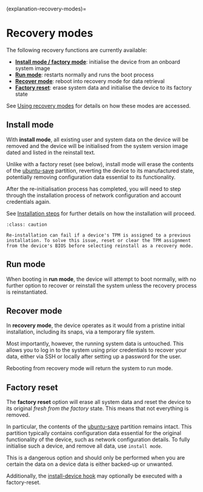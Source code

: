 (explanation-recovery-modes)=
# Recovery modes

The following recovery functions are currently available:

* **[Install mode / factory mode](#install-mode)**: initialise the device from an onboard system image
* **[Run mode](#run-mode)**: restarts normally and runs the boot process
* **[Recover mode](#recover-mode)**: reboot into recovery mode for data retrieval
* **[Factory reset](#factory-reset)**: erase system data and initialise the device to its factory state

See [Using recovery modes](/how-to-guides/manage-ubuntu-core/use-a-recovery-mode) for details on how these modes are accessed.

## Install mode

With **install mode**, all existing user and system data on the device will be removed and the device will be initialised from the system version image dated and listed in the reinstall text.

Unlike with a factory reset (see below), install mode will erase the contents of the [ubuntu-save](/explanation/core-elements/storage-layout) partition, reverting the device to its manufactured state, potentially removing configuration data essential to its functionality.

After the re-initialisation process has completed, you will need to step through the installation process of network configuration and account credentials again.

See [Installation steps](/tutorials/try-pre-built-images/install-on-a-device/use-raspberry-pi-imager) for further details on how the installation will proceed.

```{admonition} Re-installation failure
:class: caution

Re-installation can fail if a device's TPM is assigned to a previous installation. To solve this issue, reset or clear the TPM assignment from the device's BIOS before selecting reinstall as a recovery mode.
```

## Run mode

When booting in **run mode**, the device will attempt to boot normally, with no further option to recover or reinstall the system unless the recovery process is reinstantiated.

## Recover mode

In **recovery mode**, the device operates as it would from a pristine initial installation, including its snaps, via a temporary file system.

Most importantly, however, the running system data is untouched. This allows you to log in to the system using prior credentials to recover your data, either via SSH or locally after setting up a password for the user.

Rebooting from recovery mode will return the system to run mode.

## Factory reset

The **factory reset** option will erase all system data and reset the device to its original _fresh from the factory_ state. This means that not everything is removed. 

In particular, the contents of the [ubuntu-save](/explanation/core-elements/storage-layout) partition remains intact. This partition typically contains configuration data essential for the original functionality of the device, such as network configuration details. To fully initialise such a device, and remove all data, use `install mode`.

This is a dangerous option and should only be performed when you are certain the data on a device data is either backed-up or unwanted.

Additionally, the [install-device hook](/explanation/how-installation-works.md#the-install-device-hook) may optionally be executed with a factory-reset.
